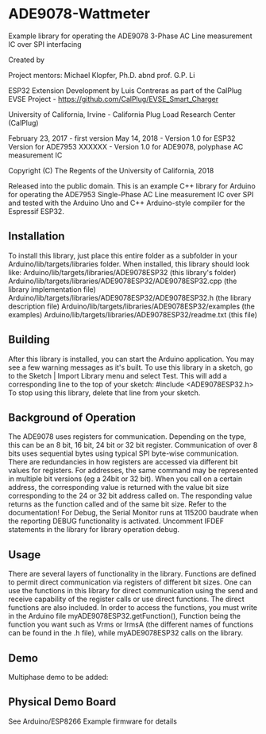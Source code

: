 # ADE9078-Wattmeter

Example library for operating the ADE9078 3-Phase AC Line measurement IC over SPI interfacing 

Created by 

Project mentors: Michael Klopfer, Ph.D. abnd prof. G.P. Li

ESP32 Extension Development by Luis Contreras as part of the CalPlug EVSE Project - https://github.com/CalPlug/EVSE_Smart_Charger

University of California, Irvine - California Plug Load Research Center (CalPlug)


February 23, 2017 - first version
May 14, 2018 - Version 1.0 for ESP32 Version for ADE7953
XXXXXX - Version 1.0 for ADE9078, polyphase AC measurement IC

Copyright (C) The Regents of the University of California, 2018

Released into the public domain. This is an example C++ library for Arduino for operating the ADE7953 Single-Phase AC Line measurement IC over SPI and tested with the Arduino Uno and C++ Arduino-style compiler for the Espressif ESP32. 

Installation
--------------------------------------------------------------------------------

To install this library, just place this entire folder as a subfolder in your
Arduino/lib/targets/libraries folder.
When installed, this library should look like:
Arduino/lib/targets/libraries/ADE9078ESP32              (this library's folder)
Arduino/lib/targets/libraries/ADE9078ESP32/ADE9078ESP32.cpp     (the library implementation file)
Arduino/lib/targets/libraries/ADE9078ESP32/ADE9078ESP32.h       (the library description file)
Arduino/lib/targets/libraries/ADE9078ESP32/examples     (the examples)
Arduino/lib/targets/libraries/ADE9078ESP32/readme.txt   (this file)

Building
--------------------------------------------------------------------------------

After this library is installed, you can start the Arduino application.
You may see a few warning messages as it's built.
To use this library in a sketch, go to the Sketch | Import Library menu and select Test. This will add a corresponding line to the top of your sketch: #include <ADE9078ESP32.h>
To stop using this library, delete that line from your sketch.

Background of Operation
--------------------------------------------------------------------------------

The ADE9078 uses registers for communication.  Depending on the type, this can be an 8 bit, 16 bit, 24 bit or 32 bit register.  Communication of over 8 bits uses sequential bytes using typical SPI byte-wise communication.  There are redundancies in how registers are accessed via different bit values for registers.  For addresses, the same command may be represented in multiple bit versions (eg a 24bit or 32 bit). When you call on a certain address, the corresponding value is returned with the value bit size corresponding to the 24 or 32 bit address called on. The responding value returns as the function called and of the same bit size.  Refer to the documentation!  For Debug, the Serial Monitor runs at 115200 baudrate when the reporting DEBUG functionality is activated.  Uncomment IFDEF statements in the library for library operation debug. 

Usage
--------------------------------------------------------------------------------

There are several layers of functionality in the library.  Functions are defined to permit direct communication via registers of different bit sizes.  One can use the functions in this library for direct communication using the send and receive capability of the register calls or use direct functions.  The direct functions are also included. In order to access the functions, you must write in the Arduino file myADE9078ESP32.getFunction(), Function being the function you want such as Vrms or IrmsA (the different names of functions can be found in the .h file), while myADE9078ESP32 calls on the library. 

Demo
--------------------------------------------------------------------------------
Multiphase demo to be added:


Physical Demo Board
----------
See Arduino/ESP8266 Example firmware for details